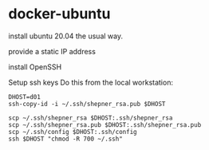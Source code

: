 # docker-ubuntu

install ubuntu 20.04 the usual way.

provide a static IP address

install OpenSSH

Setup ssh keys
Do this from the local workstation:

``` shell
DHOST=d01
ssh-copy-id -i ~/.ssh/shepner_rsa.pub $DHOST

scp ~/.ssh/shepner_rsa $DHOST:.ssh/shepner_rsa
scp ~/.ssh/shepner_rsa.pub $DHOST:.ssh/shepner_rsa.pub
scp ~/.ssh/config $DHOST:.ssh/config
ssh $DHOST "chmod -R 700 ~/.ssh"
```
